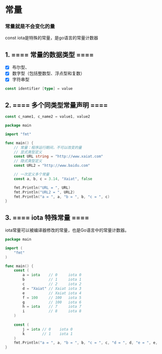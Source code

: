 # 常量
### 常量就是不会变化的量
const
iota是特殊的常量，是go语言的常量计数器

## 1. ==== 常量的数据类型 ====
- [x] 布尔型、  
- [x] 数字型（包括整数型、浮点型和复数）  
- [x] 字符串型
```go
const identifier [type] = value
```

## 2. ==== 多个同类型常量声明 ====
```go
const c_name1, c_name2 = value1, value2
```

```go
package main

import "fmt"

func main() {
	// 常量：程序运行期间，不可以改变的量
	// 显式类型定义
	const URL string = "http://www.xaiat.com"
	// 隐式类型定义
	const URL2 = "http://www.baidu.com"

	// 一次定义多个常量
	const a, b, c = 3.14, "Xaiat", false

	fmt.Println("URL = ", URL)
	fmt.Println("URL2 = ", URL2)
	fmt.Println("a = ", a, "b = ", b, "c = ", c)
}
```

## 3. ==== iota 特殊常量 ====
iota常量可以被编译器修改的常量，也是Go语言中的常量计数器。  
```go
package main

import (
	"fmt"
)

func main() {
	const (
		a = iota    // 0	 iota 0
		b           // 1	 iota 1
		c           // 2	 iota 2
		d = "Xaiat" // Xaiat iota 3
		e           // Xaiat iota 4
		f = 100     // 100	 iota 5
		g           // 100	 iota 6
		h = iota    // 7	 iota 7
		i           // 8	 iota 8
	)
	
	const (
		j = iota // 0	 iota 0
		k        // 1	 iota 1
	)
	fmt.Println("a = ", a, "b = ", b, "c = ", c, "d = ", d, "e = ", e, "f = ", f, "g = ", g, "h = ", h, "i = ", i, "j = ", j, "k = ", k)
}
```










